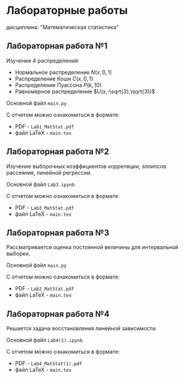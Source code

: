 # Лабораторные работы 
дисциплина: "Математическая статистика"

## Лабораторная работа №1 
Изучение 4 распределений: 
- Нормальное распределение $N(x,0,1)$
- Распределение Коши $C(x,0,1)$
- Распределение Пуассона $P(k,10)$
- Равномерное распределение $U(x,-\sqrt{3},\sqrt{3})$

Основной файл ```main.py```

С отчетом можно ознакомиться в формате:
- PDF - ```Lab1_MatStat.pdf```
- файл LaTeX - ```main.tex```

## Лабораторная работа №2 
Изучение выборочных коэффициентов корреляции, эллипсов рассеяния,  линейной регрессии. 

Основной файл ```Lab3.ipynb```

С отчетом можно ознакомиться в формате:
- PDF - ```Lab3_MatStat.pdf```
- файл LaTeX - ```main.tex```

## Лабораторная работа №3 
Рассматривается оценка постоянной величины для интервальной выборки. 

Основной файл ```main.py```

С отчетом можно ознакомиться в формате:
- PDF - ```Lab2_MatStat.pdf```
- файл LaTeX - ```main.tex```


## Лабораторная работа №4
Решается задача восстановления линейной зависимости. 

Основной файл ```Lab4(1).ipynb```

С отчетом можно ознакомиться в формате:
- PDF - ```Lab4_MatStat(1).pdf```
- файл LaTeX - ```main.tex```
